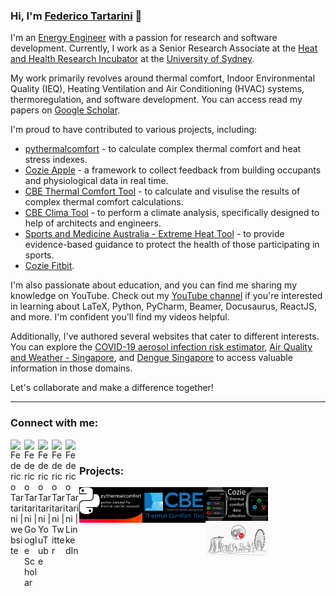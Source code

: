 ### Hi, I'm [Federico Tartarini][website] 👋

I'm an [Energy Engineer](https://corsi.unibo.it/2cycle/EnergyEngineering) with a passion for research and software development. 
Currently, I work as a Senior Research Associate at the [Heat and Health Research Incubator]([https://sinberbest.berkeley.edu](https://www.sydney.edu.au/medicine-health/our-research/research-centres/heat-and-health-research-incubator.html)) at the [University of Sydney]([https://www.berkeley.edu](https://www.sydney.edu.au/)). 

My work primarily revolves around thermal comfort, Indoor Environmental Quality (IEQ), Heating Ventilation and Air Conditioning (HVAC) systems, thermoregulation, and software development. You can access read my papers on [Google Scholar](https://scholar.google.com/citations?user=QcamSPwAAAAJ&hl=en).

I'm proud to have contributed to various projects, including: 
* [pythermalcomfort] - to calculate complex thermal comfort and heat stress indexes.
* [Cozie Apple] - a framework to collect feedback from building occupants and physiological data in real time.
* [CBE Thermal Comfort Tool] - to calculate and visulise the results of complex thermal comfort calculations.
* [CBE Clima Tool] - to perform a climate analysis, specifically designed to help of architects and engineers.
* [Sports and Medicine Australia - Extreme Heat Tool] - to provide evidence-based guidance to protect the health of those participating in sports.
* [Cozie Fitbit].

I'm also passionate about education, and you can find me sharing my knowledge on YouTube. Check out my [YouTube channel] if you're interested in learning about LaTeX, Python, PyCharm, Beamer, Docusaurus, ReactJS, and more. I'm confident you'll find my videos helpful.

Additionally, I've authored several websites that cater to different interests. You can explore the [COVID-19 aerosol infection risk estimator], [Air Quality and Weather - Singapore], and [Dengue Singapore] to access valuable information in those domains.

Let's collaborate and make a difference together!

---
### Connect with me:

[<img align="left" alt="Federico Tartarini | website" width="22px" src="https://img.icons8.com/material-rounded/24/555555/user-male-circle.png" />][website]
[<img align="left" alt="Federico Tartarini | Google Scholar" width="22px" src="https://img.icons8.com/color/48/000000/google-scholar--v3.png" />][scholar]
[<img align="left" alt="Federico Tartarini | YouTube" width="22px" src="https://img.icons8.com/color/48/000000/youtube-play.png" />][youtube]
[<img align="left" alt="Federico Tartarini | Twitter" width="22px" src="https://img.icons8.com/color/50/000000/twitter--v1.png" />][twitter]
[<img align="left" alt="Federico Tartarini | LinkedIn" width="22px" src="https://img.icons8.com/color/48/000000/linkedin.png" />][linkedin]

<br />

### Projects:

[<img align="left" alt="pythermalcomfort" width="20%" src="https://github.com/FedericoTartarini/FedericoTartarini.github.io/blob/master/img/portfolio/pythermalcomfort.png" />][pythermalcomfort]
[<img align="left" alt="CBE Thermal Comfort Tool" width="20%" src="https://github.com/FedericoTartarini/FedericoTartarini.github.io/blob/master/img/portfolio/comforttool.png" />][CBE Thermal Comfort Tool]
[<img align="left" alt="Cozie Fitbit" width="20%" src="https://github.com/FedericoTartarini/FedericoTartarini.github.io/blob/master/img/portfolio/cozie.png" />][Cozie Fitbit]
[<img align="left" alt="Cozie Fitbit" width="20%" src="https://github.com/FedericoTartarini/FedericoTartarini.github.io/blob/master/img/portfolio/air-quality-sg-android.png" />][Air Quality and Weather - Singapore]


[website]: https://federicotartarini.github.io
[scholar]: https://scholar.google.com/citations?user=QcamSPwAAAAJ&hl=en
[twitter]: https://twitter.com/FedericoTartar1
[youtube]: https://www.youtube.com/channel/UCRjhrVMfeAurqHm4BnTNgyw?view_as=subscriber
[linkedin]: https://www.linkedin.com/in/federico-tartarini-3991995b/
[pythermalcomfort]: https://pythermalcomfort.readthedocs.io/en/latest/readme.html
[CBE Thermal Comfort Tool]: https://comfort.cbe.berkeley.edu
[CBE Clima Tool]: https://clima.cbe.berkeley.edu/
[Air Quality and Weather - Singapore]: https://weathersg.com
[Cozie Apple]: https://cozie-apple.app
[Cozie Fitbit]: https://cozie.app
[Dengue Singapore]: https://dengue-singapore.netlify.app
[COVID-19 aerosol infection risk estimator]: https://covid-infection-risk.netlify.app
[buying me a coffe]: https://www.buymeacoffee.com/FedericoT
[YouTube channel]: https://www.youtube.com/channel/UCRjhrVMfeAurqHm4BnTNgyw
[Patreon]: https://www.patreon.com/federicotartarini
[sponsoring me on GitHub]: https://github.com/sponsors/FedericoTartarini
[Sports and Medicine Australia - Extreme Heat Tool]: https://sma-heat-policy.sydney.edu.au/
